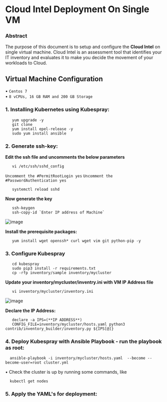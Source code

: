 # Cloud Intel Deployment On Single VM


### Abstract


The purpose of this document is to setup and configure the **Cloud Intel** on single virtual machine. Cloud Intel is an assessment tool that identifies your IT inventory and evaluates it to make you decide the movement of your workloads to Cloud. 

##  Virtual Machine Configuration


•      ` Centos 7 `                                                                                                                              
•      ` 8 vCPUs, 16 GB RAM and 200 GB Storage `                                                                

### 1. Installing Kubernetes using Kubespray: 
                                                                                   
       yum upgrade -y
       git clone 
       yum install epel-release -y
       sudo yum install ansible
       
### 2. Generate ssh-key:

**Edit the ssh file and uncomments the below parameters**

       vi /etc/ssh/sshd_config
       
`Uncomment the #PermitRootLogin yes`
`Uncomment the  #PasswordAuthentication yes`

       systemctl reload sshd

**Now generate the key**

       ssh-keygen
       ssh-copy-id `Enter IP address of Machine`
  
   ![image](https://user-images.githubusercontent.com/95343388/151780812-01a8cd61-8151-46aa-b42c-c4da611b272e.png)

       
**Install the prerequisite packages:**

       yum install wget openssh* curl wget vim git python-pip -y

       
### 3. Configure Kubespray

       cd kubespray
       sudo pip3 install -r requirements.txt
       cp -rfp inventory/sample inventory/mycluster

**Update your inventory/mycluster/inventry.ini with VM IP Address file**

       vi inventory/mycluster/inventory.ini
       
   ![image](https://user-images.githubusercontent.com/95343388/151781654-6be45601-e6f2-4b82-b968-81e3c5fb880e.png)
   
   
**Declare the IP Address:**

       declare -a IPS=(**IP ADDRESS**)
       CONFIG_FILE=inventory/mycluster/hosts.yaml python3 contrib/inventory_builder/inventory.py ${IPS[@]}
       
      
### 4. Deploy Kubespray with Ansible Playbook - run the playbook as root:
  
      ansible-playbook -i inventory/mycluster/hosts.yaml  --become --become-user=root cluster.yml


• Check the cluster is up by running some commands, like

      kubectl get nodes

       
### 5. Apply the YAML's for deployment:

      
 
 


